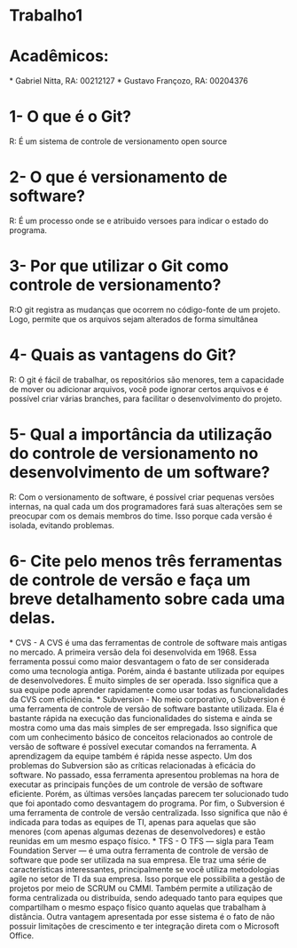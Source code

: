 # Trabalho1
<h1> Acadêmicos: </h1>
* Gabriel Nitta, RA: 00212127
* Gustavo Françozo, RA: 00204376

<h1> 1- O que é o Git? </h1>
R: É um sistema de controle de versionamento open source 
<h1> 2-  O que é versionamento de software? </h1>
R: É um processo onde se e atribuido versoes para indicar o estado do programa.
<h1> 3- Por que utilizar o Git como controle de versionamento? </h1>
R:O git registra as mudanças que ocorrem no código-fonte de um projeto. Logo, permite que os arquivos sejam alterados de forma simultânea
<h1> 4- Quais as vantagens do Git? </h1>
R: O git é fácil de trabalhar, os repositórios são menores, tem a capacidade de mover ou adicionar arquivos, você pode ignorar certos arquivos e é possível criar várias branches, para facilitar o desenvolvimento do projeto.
<h1> 5- Qual a importância da utilização do controle de versionamento no desenvolvimento de um software? </h1>
R: Com o versionamento de software, é possível criar pequenas versões internas, na qual cada um dos programadores fará suas alterações sem se preocupar com os demais membros do time. Isso porque cada versão é isolada, evitando problemas.
<h1> 6- Cite pelo menos três ferramentas de controle de versão e faça um breve detalhamento sobre cada uma delas. </h1>
* CVS - A CVS é uma das ferramentas de controle de software mais antigas no mercado. A primeira versão dela foi desenvolvida em 1968. Essa ferramenta possui como maior desvantagem o fato de ser considerada como uma tecnologia antiga. Porém, ainda é bastante utilizada por equipes de desenvolvedores. É muito simples de ser operada. Isso significa que a sua equipe pode aprender rapidamente como usar todas as funcionalidades da CVS com eficiência.
* Subversion - No meio corporativo, o Subversion é uma ferramenta de controle de versão de software bastante utilizada. Ela é bastante rápida na execução das funcionalidades do sistema e ainda se mostra como uma das mais simples de ser empregada. Isso significa que com um conhecimento básico de conceitos relacionados ao controle de versão de software é possível executar comandos na ferramenta. A aprendizagem da equipe também é rápida nesse aspecto. Um dos problemas do Subversion são as críticas relacionadas à eficácia do software. No passado, essa ferramenta apresentou problemas na hora de executar as principais funções de um controle de versão de software eficiente. Porém, as últimas versões lançadas parecem ter solucionado tudo que foi apontado como desvantagem do programa. Por fim, o Subversion é uma ferramenta de controle de versão centralizada. Isso significa que não é indicada para todas as equipes de TI, apenas para aquelas que são menores (com apenas algumas dezenas de desenvolvedores) e estão reunidas em um mesmo espaço físico.
* TFS - O TFS — sigla para Team Foundation Server — é uma outra ferramenta de controle de versão de software que pode ser utilizada na sua empresa. Ele traz uma série de características interessantes, principalmente se você utiliza metodologias agile no setor de TI da sua empresa. Isso porque ele possibilita a gestão de projetos por meio de SCRUM ou CMMI. Também permite a utilização de forma centralizada ou distribuída, sendo adequado tanto para equipes que compartilham o mesmo espaço físico quanto aquelas que trabalham à distância. Outra vantagem apresentada por esse sistema é o fato de não possuir limitações de crescimento e ter integração direta com o Microsoft Office.


